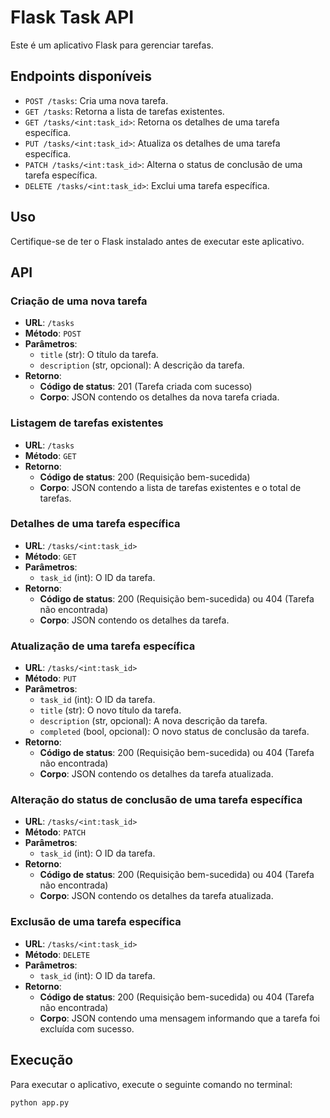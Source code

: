 # Flask Task API

Este é um aplicativo Flask para gerenciar tarefas.

## Endpoints disponíveis

- `POST /tasks`: Cria uma nova tarefa.
- `GET /tasks`: Retorna a lista de tarefas existentes.
- `GET /tasks/<int:task_id>`: Retorna os detalhes de uma tarefa específica.
- `PUT /tasks/<int:task_id>`: Atualiza os detalhes de uma tarefa específica.
- `PATCH /tasks/<int:task_id>`: Alterna o status de conclusão de uma tarefa específica.
- `DELETE /tasks/<int:task_id>`: Exclui uma tarefa específica.

## Uso

Certifique-se de ter o Flask instalado antes de executar este aplicativo.

## API

### Criação de uma nova tarefa

- **URL**: `/tasks`
- **Método**: `POST`
- **Parâmetros**:
    - `title` (str): O título da tarefa.
    - `description` (str, opcional): A descrição da tarefa.
- **Retorno**:
    - **Código de status**: 201 (Tarefa criada com sucesso)
    - **Corpo**: JSON contendo os detalhes da nova tarefa criada.

### Listagem de tarefas existentes

- **URL**: `/tasks`
- **Método**: `GET`
- **Retorno**:
    - **Código de status**: 200 (Requisição bem-sucedida)
    - **Corpo**: JSON contendo a lista de tarefas existentes e o total de tarefas.

### Detalhes de uma tarefa específica

- **URL**: `/tasks/<int:task_id>`
- **Método**: `GET`
- **Parâmetros**:
    - `task_id` (int): O ID da tarefa.
- **Retorno**:
    - **Código de status**: 200 (Requisição bem-sucedida) ou 404 (Tarefa não encontrada)
    - **Corpo**: JSON contendo os detalhes da tarefa.

### Atualização de uma tarefa específica

- **URL**: `/tasks/<int:task_id>`
- **Método**: `PUT`
- **Parâmetros**:
    - `task_id` (int): O ID da tarefa.
    - `title` (str): O novo título da tarefa.
    - `description` (str, opcional): A nova descrição da tarefa.
    - `completed` (bool, opcional): O novo status de conclusão da tarefa.
- **Retorno**:
    - **Código de status**: 200 (Requisição bem-sucedida) ou 404 (Tarefa não encontrada)
    - **Corpo**: JSON contendo os detalhes da tarefa atualizada.

### Alteração do status de conclusão de uma tarefa específica

- **URL**: `/tasks/<int:task_id>`
- **Método**: `PATCH`
- **Parâmetros**:
    - `task_id` (int): O ID da tarefa.
- **Retorno**:
    - **Código de status**: 200 (Requisição bem-sucedida) ou 404 (Tarefa não encontrada)
    - **Corpo**: JSON contendo os detalhes da tarefa atualizada.

### Exclusão de uma tarefa específica

- **URL**: `/tasks/<int:task_id>`
- **Método**: `DELETE`
- **Parâmetros**:
    - `task_id` (int): O ID da tarefa.
- **Retorno**:
    - **Código de status**: 200 (Requisição bem-sucedida) ou 404 (Tarefa não encontrada)
    - **Corpo**: JSON contendo uma mensagem informando que a tarefa foi excluída com sucesso.

## Execução

Para executar o aplicativo, execute o seguinte comando no terminal:
```bash
python app.py
```
